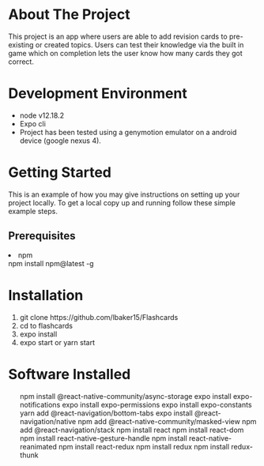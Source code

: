 <h1>About The Project</h1>
<p>This project is an app where users are able to add revision cards to pre-existing or created topics.  Users can test their knowledge via the built in game which on completion lets the user know how many cards they got correct.</p>

<h1>Development Environment</h1>
<ul>
<li>node v12.18.2</li>
<li>Expo cli</li>
<li>Project has been tested using a genymotion emulator on a android device (google nexus 4).</li>
</ul>

<h1>Getting Started</h1>
This is an example of how you may give instructions on setting up your project locally. To get a local copy up and running follow these simple example steps.
<h2>Prerequisites</h3>
<li>npm</li>
npm install npm@latest -g
<h1>Installation</h1>
<ol>
<li>git clone https://github.com/lbaker15/Flashcards</li>
<li>cd to flashcards</li>
<li>expo install</li>
<li>expo start or yarn start</li>
</ol>

<h1>Software Installed</h1>
<ul>
npm install @react-native-community/async-storage
expo install expo-notifications
expo install expo-permissions
expo install expo-constants
yarn add @react-navigation/bottom-tabs
expo install @react-navigation/native
npm add @react-native-community/masked-view
npm add @react-navigation/stack
npm install react
npm install react-dom
npm install react-native-gesture-handle
npm install react-native-reanimated
npm install react-redux
npm install redux
npm install redux-thunk
</ul>

